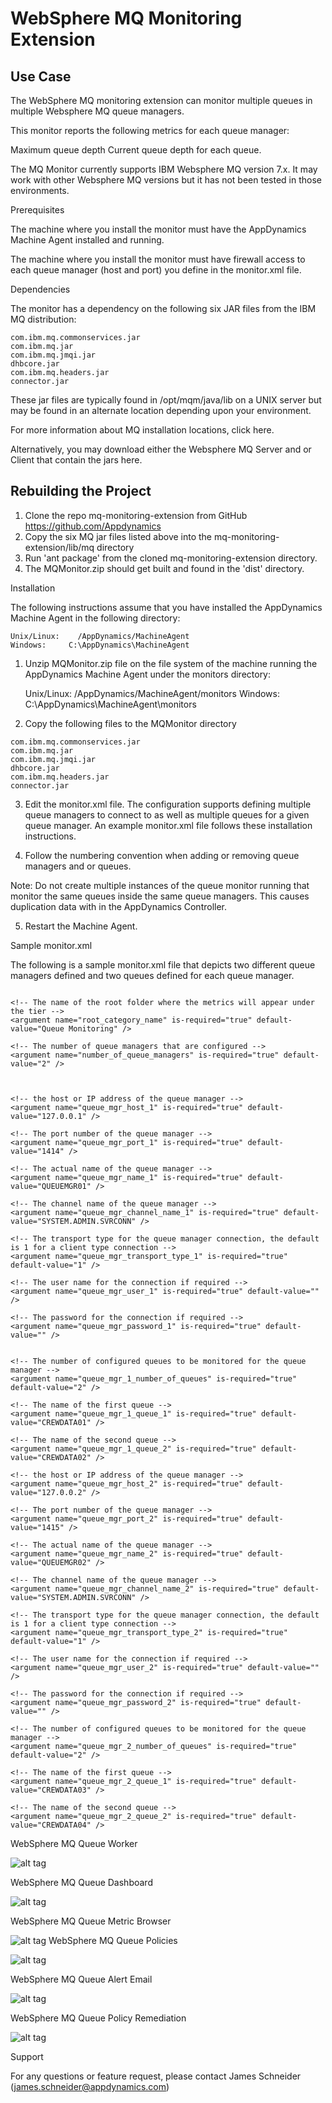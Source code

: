 WebSphere MQ Monitoring Extension
=================================

Use Case
-------- 

The WebSphere MQ monitoring extension can monitor multiple queues in multiple Websphere MQ queue managers.  
 
This monitor reports the following metrics for each queue manager:
 
Maximum queue depth
Current queue depth for each queue.
 
The MQ Monitor currently supports IBM Websphere MQ version 7.x. It may work with other Websphere MQ versions but it has not been tested in those environments.
 
Prerequisites
 
The machine where you install the monitor must have the AppDynamics Machine Agent installed and running.
 
The machine where you install the monitor must have firewall access to each queue manager (host and port) you define in the monitor.xml file.
 
Dependencies
  
The monitor has a dependency on the following six JAR files from the IBM MQ distribution:

``` 
com.ibm.mq.commonservices.jar
com.ibm.mq.jar
com.ibm.mq.jmqi.jar
dhbcore.jar
com.ibm.mq.headers.jar
connector.jar
```

These jar files are typically found in /opt/mqm/java/lib on a UNIX server but may be found in an alternate location depending upon your environment.
 
For more information about MQ installation locations, click here.
 
Alternatively, you may download either the Websphere MQ Server and or Client that contain the jars here.
 
 
Rebuilding the Project
----------------------

 1. Clone the repo mq-monitoring-extension from GitHub https://github.com/Appdynamics
 2. Copy the six MQ jar files listed above into the mq-monitoring-extension/lib/mq directory
 2. Run 'ant package' from the cloned mq-monitoring-extension directory.
 3. The MQMonitor.zip should get built and found in the 'dist' directory.
 

Installation
 
The following instructions assume that you have installed the AppDynamics Machine Agent in the following directory:
 
    Unix/Linux:    /AppDynamics/MachineAgent
    Windows:     C:\AppDynamics\MachineAgent
 
1. Unzip MQMonitor.zip file on the file system of the machine running the AppDynamics Machine Agent under the monitors directory:
 
    Unix/Linux:    /AppDynamics/MachineAgent/monitors
    Windows:     C:\AppDynamics\MachineAgent\monitors
 
2. Copy the following files to the MQMonitor directory

``` 
com.ibm.mq.commonservices.jar
com.ibm.mq.jar
com.ibm.mq.jmqi.jar
dhbcore.jar
com.ibm.mq.headers.jar
connector.jar
```

3. Edit the monitor.xml file. The configuration supports defining multiple queue managers to connect to as well as multiple queues for a given queue manager.  An example monitor.xml file follows these installation instructions.
 
4. Follow the numbering convention when adding or removing queue managers and or queues.
 
Note: Do not create multiple instances of the queue monitor running that monitor the same queues inside the same queue managers.  This causes duplication data with in the AppDynamics Controller.
 
5. Restart the Machine Agent.
 
Sample monitor.xml
 
The following is a sample monitor.xml file that depicts two different queue managers defined and two queues defined for each queue manager.
 

```

<!-- The name of the root folder where the metrics will appear under the tier -->
<argument name="root_category_name" is-required="true" default-value="Queue Monitoring" />

<!-- The number of queue managers that are configured -->
<argument name="number_of_queue_managers" is-required="true" default-value="2" />



<!-- the host or IP address of the queue manager -->
<argument name="queue_mgr_host_1" is-required="true" default-value="127.0.0.1" />

<!-- The port number of the queue manager -->
<argument name="queue_mgr_port_1" is-required="true" default-value="1414" />	

<!-- The actual name of the queue manager -->	
<argument name="queue_mgr_name_1" is-required="true" default-value="QUEUEMGR01" />

<!-- The channel name of the queue manager -->
<argument name="queue_mgr_channel_name_1" is-required="true" default-value="SYSTEM.ADMIN.SVRCONN" />

<!-- The transport type for the queue manager connection, the default is 1 for a client type connection -->
<argument name="queue_mgr_transport_type_1" is-required="true" default-value="1" />

<!-- The user name for the connection if required -->
<argument name="queue_mgr_user_1" is-required="true" default-value="" />

<!-- The password for the connection if required -->
<argument name="queue_mgr_password_1" is-required="true" default-value="" />


<!-- The number of configured queues to be monitored for the queue manager -->
<argument name="queue_mgr_1_number_of_queues" is-required="true" default-value="2" />

<!-- The name of the first queue -->
<argument name="queue_mgr_1_queue_1" is-required="true" default-value="CREWDATA01" />

<!-- The name of the second queue -->
<argument name="queue_mgr_1_queue_2" is-required="true" default-value="CREWDATA02" />

<!-- the host or IP address of the queue manager -->
<argument name="queue_mgr_host_2" is-required="true" default-value="127.0.0.2" />

<!-- The port number of the queue manager -->
<argument name="queue_mgr_port_2" is-required="true" default-value="1415" />	

<!-- The actual name of the queue manager -->	
<argument name="queue_mgr_name_2" is-required="true" default-value="QUEUEMGR02" />

<!-- The channel name of the queue manager -->
<argument name="queue_mgr_channel_name_2" is-required="true" default-value="SYSTEM.ADMIN.SVRCONN" />

<!-- The transport type for the queue manager connection, the default is 1 for a client type connection -->
<argument name="queue_mgr_transport_type_2" is-required="true" default-value="1" />

<!-- The user name for the connection if required -->
<argument name="queue_mgr_user_2" is-required="true" default-value="" />

<!-- The password for the connection if required -->
<argument name="queue_mgr_password_2" is-required="true" default-value="" />

<!-- The number of configured queues to be monitored for the queue manager -->
<argument name="queue_mgr_2_number_of_queues" is-required="true" default-value="2" />

<!-- The name of the first queue -->
<argument name="queue_mgr_2_queue_1" is-required="true" default-value="CREWDATA03" />

<!-- The name of the second queue -->
<argument name="queue_mgr_2_queue_2" is-required="true" default-value="CREWDATA04" />

```
  
WebSphere MQ Queue Worker

![alt tag](http://appsphere.appdynamics.com/t5/image/serverpage/image-id/111i0BBFBE1938EF2BA2/image-size/original?v=mpbl-1&px=-1)
 
WebSphere MQ Queue Dashboard
 
![alt tag](http://appsphere.appdynamics.com/t5/image/serverpage/image-id/117iCEAEF182B361D1AA/image-size/original?v=mpbl-1&px=-1)

WebSphere MQ Queue Metric Browser
 
![alt tag](http://appsphere.appdynamics.com/t5/image/serverpage/image-id/121iBB4C49BE5A21431B/image-size/original?v=mpbl-1&px=-1)
WebSphere MQ Queue Policies
 
![alt tag](http://appsphere.appdynamics.com/t5/image/serverpage/image-id/123i935D8EB16AF07B67/image-size/original?v=mpbl-1&px=-1)

WebSphere MQ Queue Alert Email
 
![alt tag](http://appsphere.appdynamics.com/t5/image/serverpage/image-id/125iD09F37B355E70A55/image-size/original?v=mpbl-1&px=-1)
 
WebSphere MQ Queue Policy Remediation
 
![alt tag](http://appsphere.appdynamics.com/t5/image/serverpage/image-id/127iF9FD2336797A0D2E/image-size/original?v=mpbl-1&px=-1)

Support
 
For any questions or feature request, please contact James Schneider (james.schneider@appdynamics.com)


